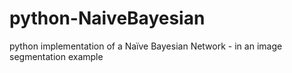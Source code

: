 # python-NaiveBayesian
python implementation of a Naïve Bayesian Network - in an image segmentation example
